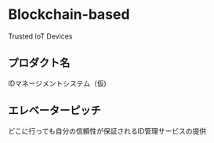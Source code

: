 # Blockchain-based
Trusted IoT Devices

## プロダクト名

IDマネージメントシステム（仮)

## エレベーターピッチ

どこに行っても自分の信頼性が保証されるID管理サービスの提供
